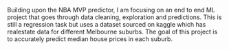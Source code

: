 Building upon the NBA MVP predictor, I am focusing on an end to end ML project that goes through data cleaning, exploration and predictions. 
This is still a regression task but uses a dataset sourced on kaggle which has realestate data for different Melbourne suburbs. 
The goal of this project is to accurately predict median house prices in each suburb.
